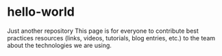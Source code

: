 # hello-world
Just another repository
This page is for everyone to contribute best practices resources (links, videos, tutorials, blog entries, etc.) to the team about the technologies we are using.

